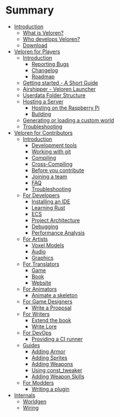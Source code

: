 # Summary

- [Introduction](introduction/README.md)
  - [What is Veloren?](introduction/what-is-veloren.md)
  - [Who develops Veloren?](introduction/who-builds-veloren.md)
  - [Download](introduction/download.md)
- [Veloren for Players](players/README.md)
  - [Introduction](players/introduction.md)
    - [Reporting Bugs](players/reporting-bugs.md)
    - [Changelog](players/changelog.md)
    - [Roadmap](players/roadmap.md)
  - [Getting started - A Short Guide](players/getting-started/README.md)
  - [Airshipper - Veloren Launcher](players/airshipper.md)
  - [Userdata Folder Structure](players/userdata-folder-structure.md)
  - [Hosting a Server](players/hosting-a-server.md)
    - [Hosting on the Raspberry Pi](players/hosting-server-on-rpi.md)
    - [Building](players/building.md)
  - [Generating or loading a custom world](players/world-generation.md)
  - [Troubleshooting](players/troubleshooting.md)
- [Veloren for Contributors](contributors/README.md)
  - [Introduction](contributors/introduction.md)
    - [Development tools](contributors/development-tools.md)
    - [Working with git](contributors/working-with-git.md)
    - [Compiling](contributors/compiling.md)
    - [Cross-Compiling](contributors/cross-compiling.md)
    - [Before you contribute](contributors/before-you-contribute.md)
    - [Joining a team](contributors/joining-a-team.md)
    - [FAQ](contributors/faq.md)
    - [Troubleshooting](contributors/troubleshooting.md)
  - [For Developers](contributors/developers/README.md)
    - [Installing an IDE](contributors/developers/install-ide.md)
    - [Learning Rust](contributors/developers/learn-rust.md)
    - [ECS](contributors/developers/ecs.md)
    - [Project Architecture](contributors/developers/codebase-structure.md)
    - [Debugging](contributors/developers/debugging.md)
    - [Performance Analysis](contributors/developers/performance-analysis.md)
  - [For Artists](contributors/artists/README.md)
    - [Voxel Models](contributors/artists/voxel-models.md)
    - [Audio](contributors/artists/audio.md)
    - [Graphics]()
  - [For Translators](contributors/translators/README.md)
    - [Game](contributors/translators/game.md)
    - [Book]()
    - [Website]()
  - [For Animators]()
    - [Animate a skeleton]()
  - [For Game Designers](contributors/game-designers/README.md)
    - [Write a Proposal](contributors/game-designers/writing-a-proposal.md)
  - [For Writers](contributors/writers/README.md)
    - [Extend the book](contributors/writers/extend-this-book.md)
    - [Write Lore]()
  - [For DevOps](contributors/devops/README.md)
    - [Providing a CI runner](contributors/devops/provide-ci-runner.md)
  - [Guides](contributors/guides/README.md)
    - [Adding Armor](contributors/guides/adding-armor/guide.md)
    - [Adding Sprites](contributors/guides/adding-sprites/guide.md)
	- [Adding Weapons](contributors/guides/adding-weapons/guide.md)
	- [Using const_tweaker](contributors/guides/using-const_tweaker/guide.md)
	- [Adding Weapon Skills](contributors/guides/adding-weapon-skills/guide.md)
  - [For Modders](contributors/modders/README.md)
    - [Writing a plugin](contributors/modders/writing-a-plugin.md)
- [Internals](internals/internals.md)
  - [Worldgen](internals/worldgen/worldgen.md)
  - [Wiring](internals/wiring/wiring.md)
